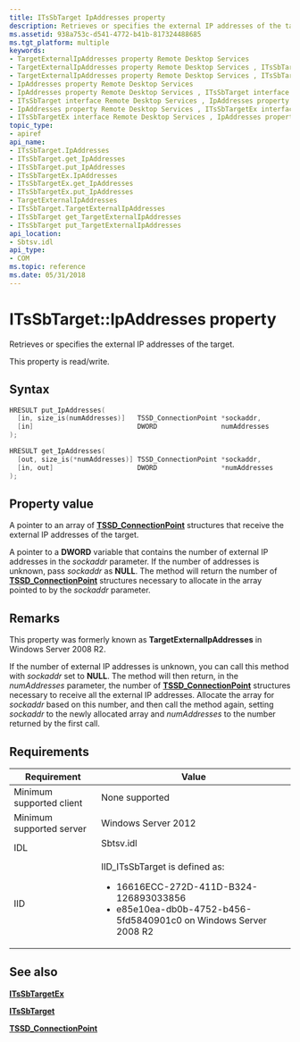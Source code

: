 ```yaml
---
title: ITsSbTarget IpAddresses property
description: Retrieves or specifies the external IP addresses of the target.
ms.assetid: 938a753c-d541-4772-b41b-817324488685
ms.tgt_platform: multiple
keywords:
- TargetExternalIpAddresses property Remote Desktop Services
- TargetExternalIpAddresses property Remote Desktop Services , ITsSbTarget interface
- TargetExternalIpAddresses property Remote Desktop Services , ITsSbTarget interface
- IpAddresses property Remote Desktop Services
- IpAddresses property Remote Desktop Services , ITsSbTarget interface
- ITsSbTarget interface Remote Desktop Services , IpAddresses property
- IpAddresses property Remote Desktop Services , ITsSbTargetEx interface
- ITsSbTargetEx interface Remote Desktop Services , IpAddresses property
topic_type:
- apiref
api_name:
- ITsSbTarget.IpAddresses
- ITsSbTarget.get_IpAddresses
- ITsSbTarget.put_IpAddresses
- ITsSbTargetEx.IpAddresses
- ITsSbTargetEx.get_IpAddresses
- ITsSbTargetEx.put_IpAddresses
- TargetExternalIpAddresses
- ITsSbTarget.TargetExternalIpAddresses
- ITsSbTarget get_TargetExternalIpAddresses
- ITsSbTarget put_TargetExternalIpAddresses
api_location:
- Sbtsv.idl
api_type:
- COM
ms.topic: reference
ms.date: 05/31/2018
---
```


# ITsSbTarget::IpAddresses property

Retrieves or specifies the external IP addresses of the target.

This property is read/write.

## Syntax


```C++
HRESULT put_IpAddresses(
  [in, size_is(numAddresses)]   TSSD_ConnectionPoint *sockaddr,
  [in]                          DWORD                numAddresses
);

HRESULT get_IpAddresses(
  [out, size_is(*numAddresses)] TSSD_ConnectionPoint *sockaddr,
  [in, out]                     DWORD                *numAddresses
);
```



## Property value

A pointer to an array of [**TSSD\_ConnectionPoint**](/windows/win32/api/sessdirpublictypes/ns-sessdirpublictypes-tssd_connectionpoint) structures that receive the external IP addresses of the target.

A pointer to a **DWORD** variable that contains the number of external IP addresses in the *sockaddr* parameter. If the number of addresses is unknown, pass *sockaddr* as **NULL**. The method will return the number of [**TSSD\_ConnectionPoint**](/windows/win32/api/sessdirpublictypes/ns-sessdirpublictypes-tssd_connectionpoint) structures necessary to allocate in the array pointed to by the *sockaddr* parameter.

## Remarks

This property was formerly known as **TargetExternalIpAddresses** in Windows Server 2008 R2.

If the number of external IP addresses is unknown, you can call this method with *sockaddr* set to **NULL**. The method will then return, in the *numAddresses* parameter, the number of [**TSSD\_ConnectionPoint**](/windows/win32/api/sessdirpublictypes/ns-sessdirpublictypes-tssd_connectionpoint) structures necessary to receive all the external IP addresses. Allocate the array for *sockaddr* based on this number, and then call the method again, setting *sockaddr* to the newly allocated array and *numAddresses* to the number returned by the first call.

## Requirements




| Requirement | Value |
|--------|-------|
| Minimum supported client<br /> | None supported<br /> | 
| Minimum supported server<br /> | Windows Server 2012<br /> | 
| IDL<br /> | <dl><dt>Sbtsv.idl</dt></dl> | 
| IID<br /> | IID_ITsSbTarget is defined as:<ul><li>16616ECC-272D-411D-B324-126893033856</li><li>e85e10ea-db0b-4752-b456-5fd5840901c0 on Windows Server 2008 R2</li></ul> | 




## See also

<dl> <dt>

[**ITsSbTargetEx**](itssbtargetex.md)
</dt> <dt>

[**ITsSbTarget**](/windows/desktop/api/sbtsv/nn-sbtsv-itssbtarget)
</dt> <dt>

[**TSSD\_ConnectionPoint**](/windows/win32/api/sessdirpublictypes/ns-sessdirpublictypes-tssd_connectionpoint)
</dt> </dl>

 

 





